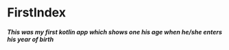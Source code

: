 # FirstIndex
##### This was my first kotlin app which shows one his age when he/she enters his year of birth
